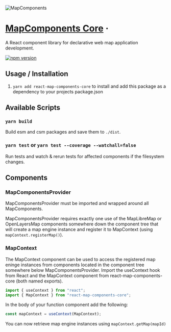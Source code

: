 ![MapComponents](https://avatars.githubusercontent.com/u/64851912)
# [MapComponents Core](https://mapcomponents.org/) &middot;

A React component library for declarative web map application development.


[![npm version](https://badge.fury.io/js/react-map-components-core.svg)](https://badge.fury.io/js/react-map-components-core)

## Usage / Installation

1. ```yarn add react-map-components-core``` to install and add this package as a dependency to your projects package.json

## Available Scripts

### `yarn build`

Build esm and csm packages and save them to ```./dist```.

### `yarn test` or `yarn test --coverage --watchall=false`

Run tests and watch & rerun tests for affected components if the filesystem changes.

## Components

### MapComponentsProvider

MapComponentsProvider must be imported and wrapped around all MapComponents.

MapComponentsProvider requires exactly one use of the MapLibreMap or OpenLayersMap components somewhere down the component tree that will create a map engine instance and register it to MapContext (using ```mapContext.registerMap()```).

### MapContext

The MapContext component can be used to access the registered map eninge instances from components located in the component tree somewhere below MapComponentsProvider.
Import the useContext hook from React and the MapContext component from react-map-components-core (both named exports).

```js
import { useContext } from "react";
import { MapContext } from "react-map-components-core";
```
In the body of your function component add the following:
```js
const mapContext = useContext(MapContext);
```
You can now retrieve map engine instances using `mapContext.getMap(mapId)`
